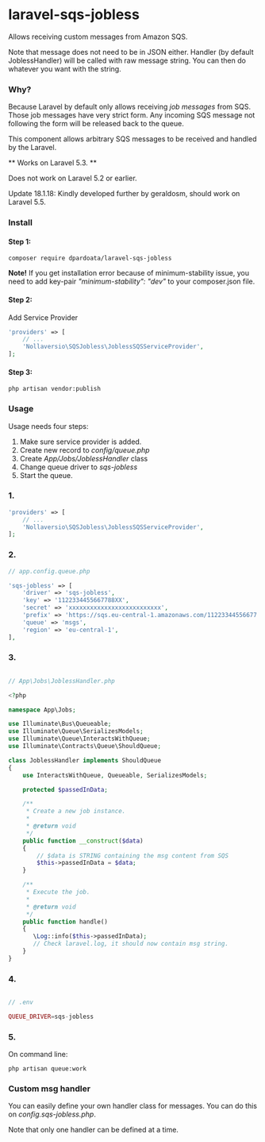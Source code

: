 # laravel-sqs-jobless

Allows receiving custom messages from Amazon SQS. 

Note that message does not need to be in JSON either. Handler (by default JoblessHandler) will be called with raw message string. You can then do whatever you want with the string.

### Why?

Because Laravel by default only allows receiving *job messages* from SQS. Those job messages have very strict form. Any incoming SQS message not following the form will be released back to the queue.

This component allows arbitrary SQS messages to be received and handled by the Laravel.

** Works on Laravel 5.3. **

Does not work on Laravel 5.2 or earlier.

Update 18.1.18: Kindly developed further by geraldosm, should work on Laravel 5.5.

### Install

#### Step 1:

```
composer require dpardoata/laravel-sqs-jobless
```
**Note!** If you get installation error because of minimum-stability issue, you need to add key-pair *"minimum-stability": "dev"* to your composer.json file.

#### Step 2:

Add Service Provider

```php
'providers' => [
    // ...
    'Nollaversio\SQSJobless\JoblessSQSServiceProvider',
];
```

#### Step 3:

```
php artisan vendor:publish
```

### Usage

Usage needs four steps:

1. Make sure service provider is added.
2. Create new record to *config/queue.php*
3. Create *App/Jobs/JoblessHandler* class
4. Change queue driver to *sqs-jobless*
5. Start the queue.


### 1.

```php
'providers' => [
    // ...
    'Nollaversio\SQSJobless\JoblessSQSServiceProvider',
];

```

### 2.

```php
// app.config.queue.php

'sqs-jobless' => [
    'driver' => 'sqs-jobless',
    'key' => '1122334455667788XX',
    'secret' => 'xxxxxxxxxxxxxxxxxxxxxxxxxx',
    'prefix' => 'https://sqs.eu-central-1.amazonaws.com/11223344556677',
    'queue' => 'msgs',
    'region' => 'eu-central-1',
], 
```

### 3.

```php

// App\Jobs\JoblessHandler.php

<?php

namespace App\Jobs;

use Illuminate\Bus\Queueable;
use Illuminate\Queue\SerializesModels;
use Illuminate\Queue\InteractsWithQueue;
use Illuminate\Contracts\Queue\ShouldQueue;

class JoblessHandler implements ShouldQueue
{
    use InteractsWithQueue, Queueable, SerializesModels;

    protected $passedInData;

    /**
     * Create a new job instance.
     *
     * @return void
     */
    public function __construct($data)
    {
        // $data is STRING containing the msg content from SQS
        $this->passedInData = $data;
    }

    /**
     * Execute the job.
     *
     * @return void
     */
    public function handle()
    {
       \Log::info($this->passedInData);
       // Check laravel.log, it should now contain msg string.
    }
}

```

### 4.

```php

// .env

QUEUE_DRIVER=sqs-jobless

```

### 5.

On command line:

```
php artisan queue:work
```

### Custom msg handler

You can easily define your own handler class for messages. You can do this on *config.sqs-jobless.php*. 

Note that only one handler can be defined at a time.

